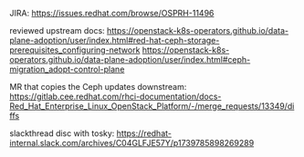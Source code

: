 JIRA: https://issues.redhat.com/browse/OSPRH-11496

reviewed upstream docs:
https://openstack-k8s-operators.github.io/data-plane-adoption/user/index.html#red-hat-ceph-storage-prerequisites_configuring-network
https://openstack-k8s-operators.github.io/data-plane-adoption/user/index.html#ceph-migration_adopt-control-plane

MR that copies the Ceph updates downstream: https://gitlab.cee.redhat.com/rhci-documentation/docs-Red_Hat_Enterprise_Linux_OpenStack_Platform/-/merge_requests/13349/diffs


slackthread disc with tosky:  https://redhat-internal.slack.com/archives/C04GLFJE57Y/p1739785898269289
